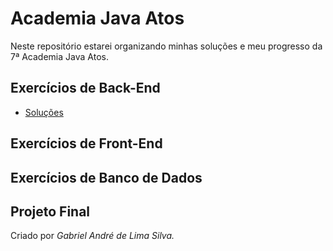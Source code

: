 # Academia Java Atos
Neste repositório estarei organizando minhas soluções e meu progresso da 7ª Academia Java Atos.


## Exercícios de Back-End
- [Soluções](https://github.com/gabrielandre-math/AcademiaJavaAtos/tree/main/Exercicios%20BackEnd)
## Exercícios de Front-End

## Exercícios de Banco de Dados

## Projeto Final


Criado por _Gabriel André de Lima Silva._
